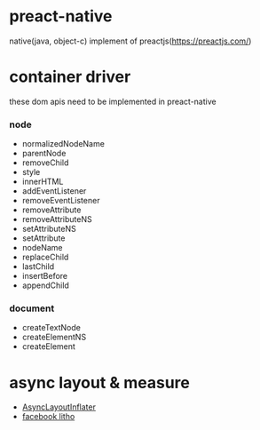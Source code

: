 # preact-native
native(java, object-c) implement of preactjs(https://preactjs.com/)

# container driver
these dom apis need to be implemented in preact-native

### node
* normalizedNodeName
* parentNode
* removeChild
* style
* innerHTML
* addEventListener
* removeEventListener
* removeAttribute
* removeAttributeNS
* setAttributeNS
* setAttribute
* nodeName
* replaceChild
* lastChild
* insertBefore
* appendChild

### document
* createTextNode
* createElementNS
* createElement

# async layout & measure
* [AsyncLayoutInflater](https://developer.android.com/reference/android/support/v4/view/AsyncLayoutInflater.html)
* [facebook litho](https://github.com/facebook/litho/blob/master/docs/_docs/asynchronous-layout.md)
